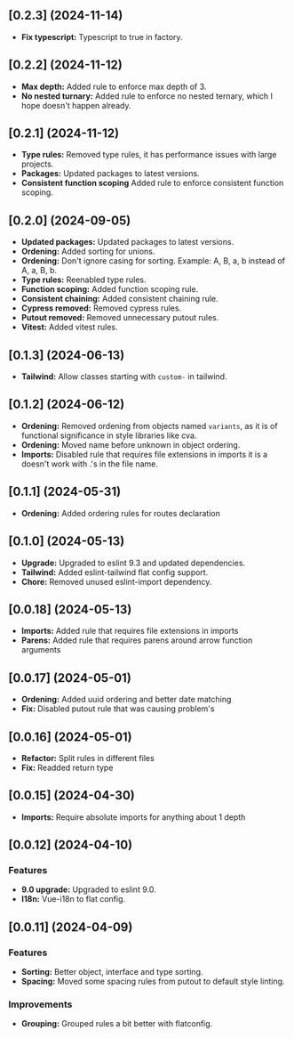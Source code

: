 ## [0.2.3] (2024-11-14)
- **Fix typescript:** Typescript to true in factory.

## [0.2.2] (2024-11-12)
- **Max depth:** Added rule to enforce max depth of 3.
- **No nested turnary:** Added rule to enforce no nested ternary, which I hope doesn't happen already.


## [0.2.1] (2024-11-12)
- **Type rules:** Removed type rules, it has performance issues with large projects.
- **Packages:** Updated packages to latest versions.
- **Consistent function scoping** Added rule to enforce consistent function scoping.


## [0.2.0] (2024-09-05)
- **Updated packages:** Updated packages to latest versions.
- **Ordening:** Added sorting for unions.
- **Ordening:** Don't ignore casing for sorting. Example: A, B, a, b instead of A, a, B, b.
- **Type rules:** Reenabled type rules.
- **Function scoping:** Added function scoping rule.
- **Consistent chaining:** Added consistent chaining rule.
- **Cypress removed:** Removed cypress rules.
- **Putout removed:** Removed unnecessary putout rules.
- **Vitest:** Added vitest rules.


## [0.1.3] (2024-06-13)
- **Tailwind:** Allow classes starting with `custom-` in tailwind.


## [0.1.2] (2024-06-12)
- **Ordening:** Removed ordening from objects named `variants`, as it is of functional significance in style libraries like cva.
- **Ordening:** Moved name before unknown in object ordering.
- **Imports:** Disabled rule that requires file extensions in imports it is a doesn't work with .'s in the file name.


## [0.1.1] (2024-05-31)
- **Ordening:** Added ordering rules for routes declaration

## [0.1.0] (2024-05-13)
- **Upgrade:** Upgraded to eslint 9.3 and updated dependencies.
- **Tailwind:** Added eslint-tailwind flat config support.
- **Chore:** Removed unused eslint-import dependency.

## [0.0.18] (2024-05-13)
- **Imports:** Added rule that requires file extensions in imports
- **Parens:** Added rule that requires parens around arrow function arguments

## [0.0.17] (2024-05-01)
- **Ordening:** Added uuid ordering and better date matching
- **Fix:** Disabled putout rule that was causing problem's


## [0.0.16] (2024-05-01)
- **Refactor:** Split rules in different files
- **Fix:** Readded return type


## [0.0.15] (2024-04-30)
- **Imports:** Require absolute imports for anything about 1 depth

## [0.0.12] (2024-04-10)

### Features
- **9.0 upgrade:** Upgraded to eslint 9.0.
- **I18n:** Vue-i18n to flat config.

## [0.0.11] (2024-04-09)

### Features
- **Sorting:** Better object, interface and type sorting.
- **Spacing:** Moved some spacing rules from putout to default style linting.

### Improvements
- **Grouping:** Grouped rules a bit better with flatconfig.

